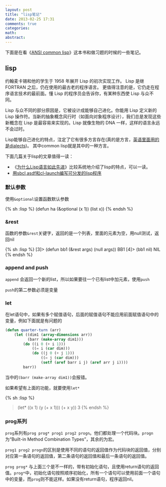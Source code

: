 ```yaml
---
layout: post
title: "lisp笔记"
date: 2013-02-25 17:31
comments: true
categories: 
math: 
abstract: 
---
```


下面是在看《[ANSI common lisp](http://acl.readthedocs.org/en/latest/index.html)》这本书和做习题的时候的一些笔记。

## lisp

约翰麦卡锡和他的学生于 1958 年展开 Lisp 的初次实现工作。 Lisp 是继 FORTRAN 之后，仍在使用的最古老的程序语言。 更值得注意的是，它仍走在程序语言技术的最前面。懂 Lisp 的程序员会告诉你，有某种东西使 Lisp 与众不同。

Lisp 与众不同的部分原因是，它被设计成能够自己进化。你能用 Lisp 定义新的 Lisp 操作符。当新的抽象概念风行时（如面向对象程序设计），我们总是发现这些新概念在 Lisp 是最容易来实现的。Lisp 就像生物的 DNA 一样，这样的语言永远不会过时。

Lisp能够自己进化的特点，注定了它有很多方言存在(真的是方言，[英语里面用的是dialects](http://en.wikipedia.org/wiki/Lisp_%28programming_language%29))。
其中common lisp就是其中的一种方言。

下面几篇关于lisp的文章值得一读：

* 《[为什么Lisp语言如此先进](http://www.ruanyifeng.com/blog/2010/10/why_lisp_is_superior.html)》比较系统地介绍了lisp的特点，可以一读。        
* [用sbcl,asdf和cl-launch编写可分发的lisp程序](http://tianchunbinghe.blog.163.com/blog/static/7001200692314249376/)


### 默认参数

使用`&optional`设置函数默认参数

{% sh :lisp %}
(defun ha (&optional (x 1))
    (list x))
{% endsh %}

### &rest

函数的参数`&rest`关键字，返回的是一个列表，里面的元素为空，用null测试，返回nil

{% sh :lisp %}
[3]> (defun bb1 (&rest args) (null args))
BB1
[4]> (bb1 nil)
NIL
{% endsh %}

### append and push

`append` 会返回一个新的list，所以如果要往一个已有list中加元素，使用`push`

`push`的第二参数必须是变量

### let

在let语句中，如果有多个赋值语句，后面的赋值语句不能应用前面赋值语句中的变量，例如下面就是有问题的

``` lisp
(defun quarter-turn (arr)
    (let ((dim1 (array-dimensions arr))
          (barr (make-array dim1))) 
        (do ((i 0 (+ i 1)))
            ((= i (car dim)))
            (do ((j 0 (+ j 1)))
                ((= j (car dim)))
                (setf (aref barr i j) (aref arr j i))))
        barr))
```
当中的`(barr (make-array dim1))`会报错。

如果希望有上面的功能，就要使用`let*`

{% sh :lisp %}
> (let* ((x 1)
         (y (+ x 1)))
    (+ x y))
3
{% endsh %}

### prog系列

`prog`系列有`prog prog* prog1 prog2 progn`。他们都处理一个代码块。`progn`为“Built-in Method Combination Types”，其余的为宏。

`prog1 prog2 progn`的区别是使用不同的语句的返回值作为代码块的返回值，分别对应第一条语句的返回值，第二条语句的返回值和最后一条语句的返回值。

`prog prog*` 与上面三个是不一样的，带有初始化语句，且使用return语句的返回值。`prog*`中，初始化语句按照顺序初始化，所有一个语句可以使用前面一个语句中的变量，而`prog`则不能这样。如果没有return语句，程序返回nil。

